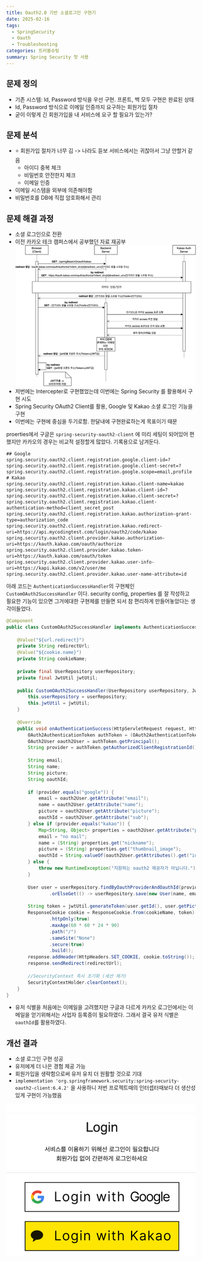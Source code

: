 ```yaml
---
title: Oauth2.0 기반 소셜로그인 구현기
date: 2025-02-16
tags:
  - SpringSecurity
  - Oauth
  - Troubleshooting
categories: 트러블슈팅
summary: Spring Security 첫 사용
---
```


## 문제 정의

- 기존 시스템: Id, Password 방식을 우선 구현. 프론트, 백 모두 구현은 완료된 상태
- Id, Password 방식으로 이메일 인증까지 요구하는 회원가입 절차
- 굳이 이렇게 긴 회원가입을 내 서비스에 요구 할 필요가 있는가?

## 문제 분석

- ⭐️ 회원가입 절차가 너무 김 -> 나라도 듣보 서비스에서는 귀찮아서 그냥 안할거 같음
    - 아이디 중복 체크
    - 비밀번호 안전한지 체크
    - 이메일 인증
- 이메일 시스템을 외부에 의존해야함
- 비밀번호를 DB에 직접 암호화해서 관리

## 문제 해결 과정

- 소셜 로그인으로 전환
- 이전 카카오 테크 캠퍼스에서 공부했던 자료 재공부
  ![](Pasted%20image%2020250216214518.png)
- 저번에는 Intercepter로 구현했었는데 이번에는 Spring Security 를 활용해서 구현 시도
- Spring Security OAuth2 Client를 활용, Google 및 Kakao 소셜 로그인 기능을 구현
- 이번에는 구현에 중심을 두기로함. 한달내에 구현완료하는게 목표이기 때문

proerties에서 구글은 `spring-security-oauth2-client` 에 미리 세팅이 되어있어 편했지만 카카오의 경우는 비교적 설정할게 많았다. 기록용으로 남겨둔다.

```properties
## Google  
spring.security.oauth2.client.registration.google.client-id=?
spring.security.oauth2.client.registration.google.client-secret=?
spring.security.oauth2.client.registration.google.scope=email,profile  
# Kakao  
spring.security.oauth2.client.registration.kakao.client-name=kakao  
spring.security.oauth2.client.registration.kakao.client-id=?  
spring.security.oauth2.client.registration.kakao.client-secret=?  
spring.security.oauth2.client.registration.kakao.client-authentication-method=client_secret_post  
spring.security.oauth2.client.registration.kakao.authorization-grant-type=authorization_code  
spring.security.oauth2.client.registration.kakao.redirect-uri=https://api.mycodingtest.com/login/oauth2/code/kakao  
spring.security.oauth2.client.provider.kakao.authorization-uri=https://kauth.kakao.com/oauth/authorize  
spring.security.oauth2.client.provider.kakao.token-uri=https://kauth.kakao.com/oauth/token  
spring.security.oauth2.client.provider.kakao.user-info-uri=https://kapi.kakao.com/v2/user/me  
spring.security.oauth2.client.provider.kakao.user-name-attribute=id
```

아래 코드는 `AuthenticationSuccessHandler`의 구현체인 `CustomOAuth2SuccessHandler` 이다. security config, properties 를 잘 작성하고 필요한
기능이 있으면 그거에대한 구현체를 만들면 되서 참 편리하게 만들어놓았다는 생각이들었다.

```java CustomOAuth2SuccessHandler.java
@Component  
public class CustomOAuth2SuccessHandler implements AuthenticationSuccessHandler {  
  
    @Value("${url.redirect}")  
    private String redirectUrl;  
    @Value("${cookie.name}")  
    private String cookieName;  
  
    private final UserRepository userRepository;  
    private final JwtUtil jwtUtil;  
  
    public CustomOAuth2SuccessHandler(UserRepository userRepository, JwtUtil jwtUtil) {  
        this.userRepository = userRepository;  
        this.jwtUtil = jwtUtil;  
    }  
  
    @Override  
    public void onAuthenticationSuccess(HttpServletRequest request, HttpServletResponse response, Authentication authentication) throws IOException {  
        OAuth2AuthenticationToken authToken = (OAuth2AuthenticationToken) authentication;  
        OAuth2User oauth2User = authToken.getPrincipal();  
        String provider = authToken.getAuthorizedClientRegistrationId();  
  
        String email;  
        String name;  
        String picture;  
        String oauthId;  
  
        if (provider.equals("google")) {  
            email = oauth2User.getAttribute("email");  
            name = oauth2User.getAttribute("name");  
            picture = oauth2User.getAttribute("picture");  
            oauthId = oauth2User.getAttribute("sub");  
        } else if (provider.equals("kakao")) {  
            Map<String, Object> properties = oauth2User.getAttribute("properties");  
            email = "no mail";  
            name = (String) properties.get("nickname");  
            picture = (String) properties.get("thumbnail_image");  
            oauthId = String.valueOf(oauth2User.getAttributes().get("id"));  
        } else {  
            throw new RuntimeException("지원하는 oauth2 제공자가 아닙니다.");  
        }  
  
        User user = userRepository.findByOauthProviderAndOauthId(provider, oauthId)  
                .orElseGet(() -> userRepository.save(new User(name, email, picture, provider, oauthId)));  
  
        String token = jwtUtil.generateToken(user.getId(), user.getPicture(), name);  
        ResponseCookie cookie = ResponseCookie.from(cookieName, token)  
                .httpOnly(true)  
                .maxAge(60 * 60 * 24 * 90)  
                .path("/")  
                .sameSite("None")  
                .secure(true)  
                .build();  
        response.addHeader(HttpHeaders.SET_COOKIE, cookie.toString());  
        response.sendRedirect(redirectUrl);  
  
        //SecurityContext 즉시 초기화 (세션 제거)  
        SecurityContextHolder.clearContext();  
    }  
}
```

- 유저 식별을 처음에는 이메일을 고려했지만 구글과 다르게 카카오 로그인에서는 이메일을 얻기위해서는 사업자 등록증이 필요하였다. 그래서 결국 유저 식별은 `oauthId`를 활용하였다.

## 개선 결과

- 소셜 로그인 구현 성공
- 유저에게 더 나은 경험 제공 가능
- 회원가입을 생략함으로써 유저 유치 더 원활할 것으로 기대
- `implementation 'org.springframework.security:spring-security-oauth2-client:6.4.2'` 을 사용하니 저번 프로젝트때의 인터셉터때보다 더 생산성있게
  구현이 가능했음

![](SCR-20250216-swak.png#center)
